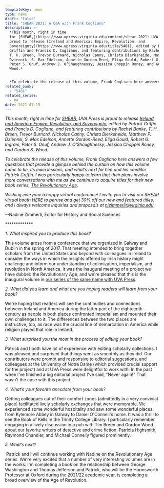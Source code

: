 ```yaml
---
templateKey: news
type: news
draft: "false"
title: "SHEAR 2021: A Q&A with Frank Cogliano"
description: >-
  *This month, right in time
  for [SHEAR,](https://www.upress.virginia.edu/content/shear-2021) UVA Press is
  proud to release [Ireland and America: Empire, Revolution, and
  Sovereignty](https://www.upress.virginia.edu/title/5481), edited by Patrick
  Griffin and Francis D. Cogliano, and featuring contributions by Rachel Banke,
  T. H. Breen, Trevor Burnard, Nicholas Canny, Christa Dierksheide, Matthew P.
  Dziennik, S. Max Edelson, Annette Gordon-Reed, Eliga Gould, Robert G. Ingram,
  Peter S. Onuf, Andrew J. O’Shaughnessy, Jessica Choppin Roney, and Gordon S.
  Wood.*


  *To celebrate the release of this volume, Frank Cogliano here answers a few questions that provide a glimpse behind the curtain on how this volume came to be, its main lessons, and what’s next for him and his coeditor Patrick Griffin. I was particularly happy to learn that their plans involve more conversations with me as we continue to acquire titles for their new book series, [The Revolutionary Age](https://www.upress.virginia.edu/series/revolutionary-age).*
related_book:
  - "5481"
related_series:
  - RA
date: 2021-07-15
---
```

*This month, right in time for [SHEAR,](https://www.upress.virginia.edu/content/shear-2021) UVA Press is proud to release [Ireland and America: Empire, Revolution, and Sovereignty](https://www.upress.virginia.edu/title/5481), edited by Patrick Griffin and Francis D. Cogliano, and featuring contributions by Rachel Banke, T. H. Breen, Trevor Burnard, Nicholas Canny, Christa Dierksheide, Matthew P. Dziennik, S. Max Edelson, Annette Gordon-Reed, Eliga Gould, Robert G. Ingram, Peter S. Onuf, Andrew J. O’Shaughnessy, Jessica Choppin Roney, and Gordon S. Wood.*

*To celebrate the release of this volume, Frank Cogliano here answers a few questions that provide a glimpse behind the curtain on how this volume came to be, its main lessons, and what’s next for him and his coeditor Patrick Griffin. I was particularly happy to learn that their plans involve more conversations with me as we continue to acquire titles for their new book series, [The Revolutionary Age](https://www.upress.virginia.edu/series/revolutionary-age).*

*Wishing everyone a happy virtual conference! I invite you to visit our SHEAR virtual booth [HERE](https://www.upress.virginia.edu/content/shear-2021) to peruse and get 30% off our new and featured titles, and I always welcome inquiries and proposals at [nizimmerli@virginia.edu](mailto:nizimmerli@virginia.edu).*

\--Nadine Zimmerli, Editor for History and Social Sciences 

\*\*\*\*\*\*\*\*\*\*\*\**

*1. What inspired you to produce this book?* 

​This volume arose from a conference that we organized in Galway and Dublin in the spring of 2017. That meeting intended to bring together scholars from the United States and beyond with colleagues in Ireland to consider the ways in which the insights offered by Irish history might challenge and inform our understanding of colonization, imperialism, and revolution in North America. It was the inaugural meeting of a project we have dubbed the Revolutionary Age, and we're pleased that this is the inaugural volume in [our series of the same name with UVA Press](https://www.upress.virginia.edu/2020/07/14/uva-press-announces-new-series-revolutionary-age).

*2. What did you learn and what are you hoping readers will learn from your book?* 

​We're hoping that readers will see the continuities and connections between Ireland and America during the latter part of the eighteenth century as people in both places confronted imperialism and mounted their own challenges to it. The differences between the two places are instructive, too, as race was the crucial line of demarcation in America while religion played that role in Ireland. 

*3. What surprised you the most in the process of editing your book?* 

Patrick and I both have lot of experience with editing scholarly collections. I was pleased and surprised that things went as smoothly as they did. Our contributors were prompt and responsive to editorial suggestions, and colleagues at the University of Notre Dame (which provided crucial support for the project) and at UVA Press were delightful to work with. In the past when I've finished a big editorial project I've said, "Never again!" That wasn't the case with this project.

*4. What’s your favorite anecdote from your book?* 

Getting colleagues out of their comfort zones (admittedly in a very convivial place) facilitated lively scholarly exchanges that were memorable. We experienced some wonderful hospitality and saw some wonderful places: from Kylemore Abbey in Galway to Daniel O'Connell's home. It was a thrill to see the Book of Kells in the Trinity College Library. I particularly remember engaging in a lively discussion in a pub with Tim Breen and Gordon Wood about our favorite writers of detective and crime fiction. Patricia Highsmith, Raymond Chandler, and Michael Connelly figured prominently.

*5. What’s next?* 

 Patrick and I will continue working with Nadine on the Revolutionary Age series. We're very excited that a number of very interesting volumes are in the works. I'm completing a book on the relationship between George Washington and Thomas Jefferson and Patrick, who will be the Harmsworth Professor at Oxford during the 2021/22 academic year, is completing a broad overview of the Age of Revolution.